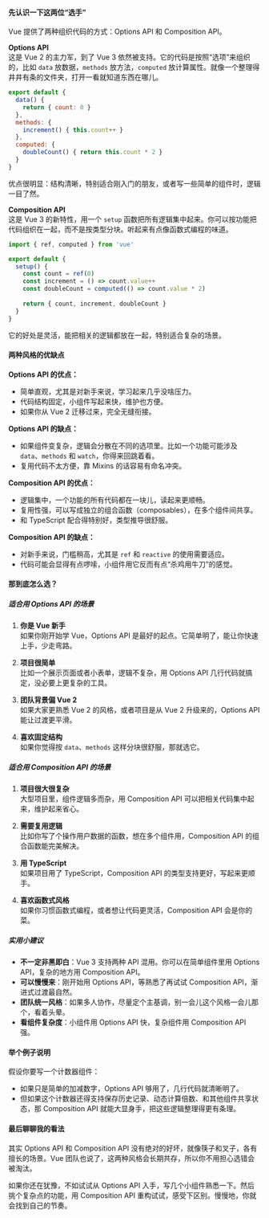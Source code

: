 #### **先认识一下这两位“选手”**

Vue 提供了两种组织代码的方式：Options API 和 Composition API。

**Options API**  
这是 Vue 2 的主力军，到了 Vue 3 依然被支持。它的代码是按照“选项”来组织的，比如 `data` 放数据，`methods` 放方法，`computed` 放计算属性。就像一个整理得井井有条的文件夹，打开一看就知道东西在哪儿。

```javascript
export default {
  data() {
    return { count: 0 }
  },
  methods: {
    increment() { this.count++ }
  },
  computed: {
    doubleCount() { return this.count * 2 }
  }
}
```

优点很明显：结构清晰，特别适合刚入门的朋友，或者写一些简单的组件时，逻辑一目了然。

**Composition API**  
这是 Vue 3 的新特性，用一个 `setup` 函数把所有逻辑集中起来。你可以按功能把代码组织在一起，而不是按类型分块。听起来有点像函数式编程的味道。

```javascript
import { ref, computed } from 'vue'

export default {
  setup() {
    const count = ref(0)
    const increment = () => count.value++
    const doubleCount = computed(() => count.value * 2)
    
    return { count, increment, doubleCount }
  }
}
```

它的好处是灵活，能把相关的逻辑都放在一起，特别适合复杂的场景。



#### **两种风格的优缺点**

**Options API 的优点：**
- 简单直观，尤其是对新手来说，学习起来几乎没啥压力。
- 代码结构固定，小组件写起来快，维护也方便。
- 如果你从 Vue 2 迁移过来，完全无缝衔接。

**Options API 的缺点：**
- 如果组件变复杂，逻辑会分散在不同的选项里。比如一个功能可能涉及 `data`、`methods` 和 `watch`，你得来回跳着看。
- 复用代码不太方便，靠 Mixins 的话容易有命名冲突。

**Composition API 的优点：**

- 逻辑集中，一个功能的所有代码都在一块儿，读起来更顺畅。
- 复用性强，可以写成独立的组合函数（composables），在多个组件间共享。
- 和 TypeScript 配合得特别好，类型推导很舒服。

**Composition API 的缺点：**
- 对新手来说，门槛稍高，尤其是 `ref` 和 `reactive` 的使用需要适应。
- 代码可能会显得有点啰嗦，小组件用它反而有点“杀鸡用牛刀”的感觉。



#### **那到底怎么选？**

##### **适合用 Options API 的场景**
1. **你是 Vue 新手**  
   如果你刚开始学 Vue，Options API 是最好的起点。它简单明了，能让你快速上手，少走弯路。
   
2. **项目很简单**  
   比如一个展示页面或者小表单，逻辑不复杂，用 Options API 几行代码就搞定，没必要上更复杂的工具。

3. **团队背景偏 Vue 2**  
   如果大家更熟悉 Vue 2 的风格，或者项目是从 Vue 2 升级来的，Options API 能让过渡更平滑。

4. **喜欢固定结构**  
   如果你觉得按 `data`、`methods` 这样分块很舒服，那就选它。

##### **适合用 Composition API 的场景**
1. **项目很大很复杂**  
   大型项目里，组件逻辑多而杂，用 Composition API 可以把相关代码集中起来，维护起来省心。

2. **需要复用逻辑**  
   比如你写了个操作用户数据的函数，想在多个组件用，Composition API 的组合函数能完美解决。

3. **用 TypeScript**  
   如果项目用了 TypeScript，Composition API 的类型支持更好，写起来更顺手。

4. **喜欢函数式风格**  
   如果你习惯函数式编程，或者想让代码更灵活，Composition API 会是你的菜。

##### **实用小建议**
- **不一定非黑即白**：Vue 3 支持两种 API 混用。你可以在简单组件里用 Options API，复杂的地方用 Composition API。
- **可以慢慢来**：刚开始用 Options API，等熟悉了再试试 Composition API，渐进式过渡最自然。
- **团队统一风格**：如果多人协作，尽量定个主基调，别一会儿这个风格一会儿那个，看着头晕。
- **看组件复杂度**：小组件用 Options API 快，复杂组件用 Composition API 强。





#### **举个例子说明**

假设你要写一个计数器组件：
- 如果只是简单的加减数字，Options API 够用了，几行代码就清晰明了。
- 但如果这个计数器还得支持保存历史记录、动态计算倍数、和其他组件共享状态，那 Composition API 就能大显身手，把这些逻辑整理得更有条理。



#### **最后聊聊我的看法**
其实 Options API 和 Composition API 没有绝对的好坏，就像筷子和叉子，各有擅长的场景。Vue 团队也说了，这两种风格会长期共存，所以你不用担心选错会被淘汰。

如果你还在犹豫，不如试试从 Options API 入手，写几个小组件熟悉一下。然后挑个复杂点的功能，用 Composition API 重构试试，感受下区别。慢慢地，你就会找到自己的节奏。
